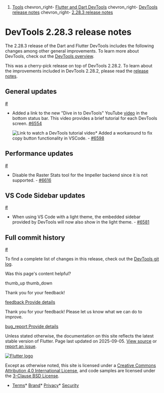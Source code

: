 1. [Tools](/tools) chevron\_right- [Flutter and Dart DevTools](/tools/devtools) chevron\_right- [DevTools release notes](/tools/devtools/release-notes) chevron\_right- [2.28.3 release notes](/tools/devtools/release-notes/release-notes-2.28.3)

DevTools 2.28.3 release notes
=============================

The 2.28.3 release of the Dart and Flutter DevTools includes the following changes among other general improvements. To learn more about DevTools, check out the [DevTools overview](https://docs.flutter.dev/tools/devtools).

This was a cherry-pick release on top of DevTools 2.28.2. To learn about the improvements included in DevTools 2.28.2, please read the [release notes](/tools/devtools/release-notes/release-notes-2.28.2).

General updates
---------------

[#](#general-updates)

* Added a link to the new "Dive in to DevTools" YouTube [video](https://www.youtube.com/watch?v=_EYk-E29edo) in the bottom status bar. This video provides a brief tutorial for each DevTools screen. [#6554](https://github.com/flutter/devtools/pull/6554)

  ![Link to watch a DevTools tutorial video](/tools/devtools/release-notes/images-2.28.3/watch_tutorial_link.png "Link to watch a DevTools tutorial video")* Added a workaround to fix copy button functionality in VSCode. - [#6598](https://github.com/flutter/devtools/pull/6598)

Performance updates
-------------------

[#](#performance-updates)

* Disable the Raster Stats tool for the Impeller backend since it is not supported. - [#6616](https://github.com/flutter/devtools/pull/6616)

VS Code Sidebar updates
-----------------------

[#](#vs-code-sidebar-updates)

* When using VS Code with a light theme, the embedded sidebar provided by DevTools will now also show in the light theme. - [#6581](https://github.com/flutter/devtools/pull/6581)

Full commit history
-------------------

[#](#full-commit-history)

To find a complete list of changes in this release, check out the [DevTools git log](https://github.com/flutter/devtools/tree/v2.28.3).

Was this page's content helpful?

thumb\_up thumb\_down

Thank you for your feedback!

 [feedback Provide details](https://github.com/flutter/website/issues/new?template=1_page_issue.yml&&page-url=https://docs.flutter.dev/tools/devtools/release-notes/release-notes-2.28.3/&page-source=https://github.com/flutter/website/tree/main/src/content/tools/devtools/release-notes/release-notes-2.28.3.md)

Thank you for your feedback! Please let us know what we can do to improve.

 [bug\_report Provide details](https://github.com/flutter/website/issues/new?template=1_page_issue.yml&&page-url=https://docs.flutter.dev/tools/devtools/release-notes/release-notes-2.28.3/&page-source=https://github.com/flutter/website/tree/main/src/content/tools/devtools/release-notes/release-notes-2.28.3.md)

Unless stated otherwise, the documentation on this site reflects the latest stable version of Flutter. Page last updated on 2025-09-05. [View source](https://github.com/flutter/website/tree/main/src/content/tools/devtools/release-notes/release-notes-2.28.3.md) or [report an issue](https://github.com/flutter/website/issues/new?template=1_page_issue.yml&&page-url=https://docs.flutter.dev/tools/devtools/release-notes/release-notes-2.28.3/&page-source=https://github.com/flutter/website/tree/main/src/content/tools/devtools/release-notes/release-notes-2.28.3.md "Report an issue with this page").

[![Flutter logo](/assets/images/branding/flutter/logo+text/horizontal/white.svg)](https://flutter.dev)

Except as otherwise noted, this site is licensed under a [Creative Commons Attribution 4.0 International License](https://creativecommons.org/licenses/by/4.0/), and code samples are licensed under the [3-Clause BSD License](https://opensource.org/licenses/BSD-3-Clause).

* [Terms](/tos "Terms of use")* [Brand](/brand "Brand usage guidelines")* [Privacy](https://policies.google.com/privacy "Privacy policy")* [Security](/security "Security philosophy and practices")

   